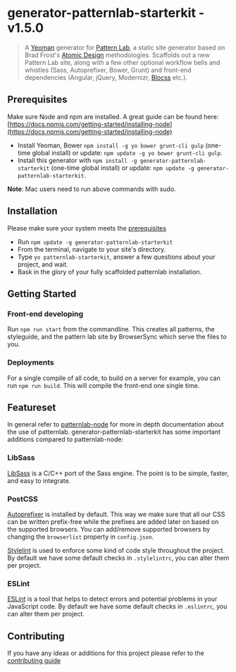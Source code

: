 # generator-patternlab-starterkit - v1.5.0

> A [Yeoman](http://yeoman.io) generator for [Pattern Lab](http://patternlab.io/), a static site generator based on Brad Frost's [Atomic Design](http://bradfrostweb.com/blog/post/atomic-web-design/) methodologies.
> Scaffolds out a new Pattern Lab site, along with a few other optional workflow bells and whistles (Sass, Autoprefixer, Bower, Grunt) and front-end dependencies (Angular, jQuery, Modernizr, [Blocss](https://github.com/Blocss/blocss) etc.).


<a name="prerequisites"></a>
## Prerequisites
Make sure Node and npm are installed. A great guide can be found here: [https://docs.npmjs.com/getting-started/installing-node](https://docs.npmjs.com/getting-started/installing-node)

- Install Yeoman, Bower `npm install -g yo bower grunt-cli gulp` (one-time global install) or update: `npm update -g yo bower grunt-cli gulp`.
- Install this generator with `npm install -g generator-patternlab-starterkit` (one-time global install) or update: `npm update -g generator-patternlab-starterkit`.

**Note**: Mac users need to run above commands with sudo.

## Installation
Please make sure your system meets the [prerequisites](#prerequisites)
- Run `npm update -g generator-patternlab-starterkit`
- From the terminal, navigate to your site's directory.
- Type `yo patternlab-starterkit`, answer a few questions about your project, and wait.
- Bask in the glory of your fully scaffolded patternlab installation.


## Getting Started
### Front-end developing
Run `npm run start` from the commandline. This creates all patterns, the styleguide, and the pattern lab site by BrowserSync which serve the files to you.


### Deployments
For a single compile of all code, to build on a server for example, you can run `npm run build`. This will compile the front-end one single time.



## Featureset
In general refer to [patternlab-node](https://github.com/pattern-lab/patternlab-node) for more in depth documentation about the use of patternlab.
generator-patternlab-starterkit has some important additions compared to patternlab-node:


### LibSass
[LibSass](http://sass-lang.com/libsass) is a C/C++ port of the Sass engine. The point is to be simple, faster, and easy to integrate.


### PostCSS

[Autoprefixer](https://github.com/postcss/autoprefixer) is installed by default. This way we make sure that all our CSS can be written prefix-free while the prefixes are added later on based on the supported browsers. You can add/remove supported browsers by changing the `browserlist` property in `config.json`.

[Stylelint](https://github.com/stylelint/stylelint) is used to enforce some kind of code style throughout the project. By default we have some default checks in `.stylelintrc`, you can alter them per project.


### ESLint
[ESLint](http://eslint.org/) is a tool that helps to detect errors and potential problems in your JavaScript code. By default we have some default checks in `.eslintrc`, you can alter them per project.


## Contributing
If you have any ideas or additions for this project please refer to the [contributing guide](CONTRIBUTING.md)
